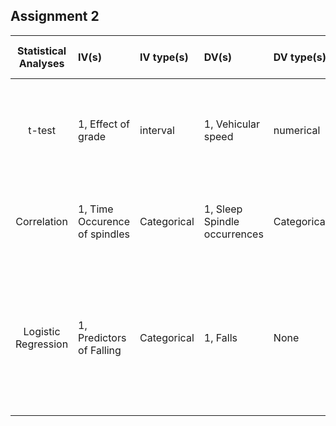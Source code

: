 ## Assignment 2

| **Statistical Analyses**	|  **IV(s)**  |  **IV type(s)** |  **DV(s)**  |  **DV type(s)**  |  **Control Var** | **Control Var type**  | **Question to be answered** | **_H0_** | **alpha** | **link to paper**| 
|:----------:|:----------|:------------|:-------------|:-------------|:------------|:------------- |:------------------|:----:|:-------:|:-------|
t-test	| 1, Effect of grade | interval | 1, Vehicular speed| numerical | None | None | 	Does the grade level affect the average speed | Average speed for the grade = Expected speed at the grade | 0.05 | [Evaluating the impacts of grades on vehicular speeds on interstate highways](https://journals.plos.org/plosone/article?id=10.1371/journal.pone.0184142) |
Correlation	| 1, Time Occurence of spindles | Categorical | 1, Sleep Spindle occurrences| Categorical | None | None | 	Serial Occurrences of sleep spindles in four locations | Not found | 0.05 | [Statistical Analysis of Sleep Spindle Occurrences](https://journals.plos.org/plosone/article?id=10.1371/journal.pone.0059318) |
Logistic Regression	| 1, Predictors of Falling | Categorical | 1, Falls | None | None | 	When to intervene to prevent falling in older people | Reducing falls could reduce financial pressures on health services | 0.05 | [Predicting Falls and When to Intervene in Older People: A Multilevel Logistical Regression Model and Cost Analysis](https://journals.plos.org/plosone/article?id=10.1371/journal.pone.0159365) |
